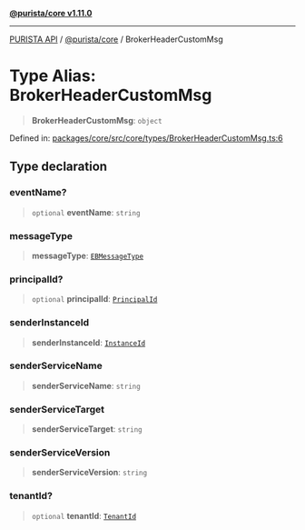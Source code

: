 [**@purista/core v1.11.0**](../README.md)

***

[PURISTA API](../../../packages.md) / [@purista/core](../README.md) / BrokerHeaderCustomMsg

# Type Alias: BrokerHeaderCustomMsg

> **BrokerHeaderCustomMsg**: `object`

Defined in: [packages/core/src/core/types/BrokerHeaderCustomMsg.ts:6](https://github.com/puristajs/purista/blob/master/packages/core/src/core/types/BrokerHeaderCustomMsg.ts#L6)

## Type declaration

### eventName?

> `optional` **eventName**: `string`

### messageType

> **messageType**: [`EBMessageType`](../enumerations/EBMessageType.md)

### principalId?

> `optional` **principalId**: [`PrincipalId`](PrincipalId.md)

### senderInstanceId

> **senderInstanceId**: [`InstanceId`](InstanceId.md)

### senderServiceName

> **senderServiceName**: `string`

### senderServiceTarget

> **senderServiceTarget**: `string`

### senderServiceVersion

> **senderServiceVersion**: `string`

### tenantId?

> `optional` **tenantId**: [`TenantId`](TenantId.md)
